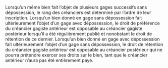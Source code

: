 Lorsqu’un même bien fait l’objet de plusieurs gages successifs sans dépossession,
le rang des créanciers est déterminé par l’ordre de leur inscription.
Lorsqu’un bien donné en gage sans dépossession fait ultérieurement l’objet d’un
gage avec dépossession, le droit de préférence du créancier gagiste antérieur
est opposable au créancier gagiste postérieur lorsqu’il a été régulièrement
publié et nonobstant le droit de rétention de ce dernier.
Lorsqu’un bien donné en gage avec dépossession fait ultérieurement l’objet d’un
gage sans dépossession, le droit de rétention du créancier gagiste antérieur est
opposable au créancier postérieur qui ne pourra prétendre exercer ses droits sur
le bien, tant que le créancier antérieur n’aura pas été entièrement payé.